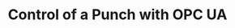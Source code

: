 ---
layout: article
title: Control of a Punch with OPC UA
description: 
  - This template shows how to set up the communication between Peakboard and a punch using OPC UA.
lang: en
weight: 500
isDraft: false
ref: OPC_UA_Punch
category:
  - Production
  - Control
  - Process
image: OPC_UA_Punch_EN.png
image_thumbnail: OPC_UA_Punch_EN_thumbnail.png
download: OPC_UA_Punch_EN.pbmx
overview_description:
overview_benefits:
overview_data_sources:
---